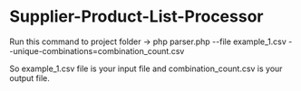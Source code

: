 # Supplier-Product-List-Processor

Run this command to project folder -> php parser.php --file example_1.csv --unique-combinations=combination_count.csv

So example_1.csv file is your input file and combination_count.csv is your output file.
